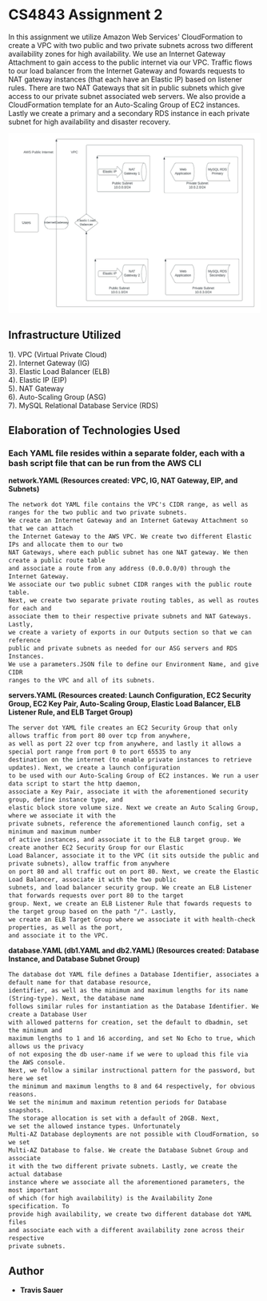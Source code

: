 # CS4843 Assignment 2

In this assignment we utilize Amazon Web Services' CloudFormation to create a VPC with two public and two private subnets across two different availability zones for high availability. We use an Internet Gateway Attachment to gain access to the public internet via our VPC. Traffic flows to our load balancer from the Internet Gateway and fowards requests to NAT gateway instances (that each have an Elastic IP) based on listener rules. There are two NAT Gateways that sit in public subnets which give access to our private subnet associated web servers. We also provide a CloudFormation template for an Auto-Scaling Group of EC2 instances. Lastly we create a primary and a secondary RDS instance in each private subnet for high availability and disaster recovery.

![High Availability Web App](https://github.com/takingupspace/cs4843-assign2/blob/main/images/CloudComputingAssign2.jpeg?raw=true)

## Infrastructure Utilized

1). VPC (Virtual Private Cloud)<br/>
2). Internet Gateway (IG)<br/>
3). Elastic Load Balancer (ELB)<br/>
4). Elastic IP (EIP)<br/>
5). NAT Gateway<br/>
6). Auto-Scaling Group (ASG)<br/>
7). MySQL Relational Database Service (RDS)<br/>

## Elaboration of Technologies Used

### Each YAML file resides within a separate folder, each with a bash script file that can be run from the AWS CLI

**network.YAML (Resources created: VPC, IG, NAT Gateway, EIP, and Subnets)**
```
The network dot YAML file contains the VPC's CIDR range, as well as ranges for the two public and two private subnets.
We create an Internet Gateway and an Internet Gateway Attachment so that we can attach
the Internet Gateway to the AWS VPC. We create two different Elastic IPs and allocate them to our two
NAT Gateways, where each public subnet has one NAT gateway. We then create a public route table
and associate a route from any address (0.0.0.0/0) through the Internet Gateway.
We associate our two public subnet CIDR ranges with the public route table.
Next, we create two separate private routing tables, as well as routes for each and
associate them to their respective private subnets and NAT Gateways. Lastly,
we create a variety of exports in our Outputs section so that we can reference
public and private subnets as needed for our ASG servers and RDS Instances.
We use a parameters.JSON file to define our Environment Name, and give CIDR
ranges to the VPC and all of its subnets.
```
**servers.YAML (Resources created: Launch Configuration, EC2 Security Group, EC2 Key Pair, Auto-Scaling Group, Elastic
Load Balancer, ELB Listener Rule, and ELB Target Group)**
```
The server dot YAML file creates an EC2 Security Group that only allows traffic from port 80 over tcp from anywhere,
as well as port 22 over tcp from anywhere, and lastly it allows a special port range from port 0 to port 65535 to any
destination on the internet (to enable private instances to retrieve updates). Next, we create a launch configuration
to be used with our Auto-Scaling Group of EC2 instances. We run a user data script to start the http daemon,
associate a Key Pair, associate it with the aforementioned security group, define instance type, and
elastic block store volume size. Next we create an Auto Scaling Group, where we associate it with the
private subnets, reference the aforementioned launch config, set a minimum and maximum number
of active instances, and associate it to the ELB target group. We create another EC2 Security Group for our Elastic
Load Balancer, associate it to the VPC (it sits outside the public and private subnets), allow traffic from anywhere
on port 80 and all traffic out on port 80. Next, we create the Elastic Load Balancer, associate it with the two public
subnets, and load balancer security group. We create an ELB Listener that forwards requests over port 80 to the target
group. Next, we create an ELB Listener Rule that fowards requests to the target group based on the path "/". Lastly,
we create an ELB Target Group where we associate it with health-check properties, as well as the port,
and associate it to the VPC.
```

**database.YAML (db1.YAML and db2.YAML) (Resources created: Database Instance, and Database Subnet Group)**
```
The database dot YAML file defines a Database Identifier, associates a default name for that database resource,
identifier, as well as the minimum and maximum lengths for its name (String-type). Next, the database name
follows similar rules for instantiation as the Database Identifier. We create a Database User
with allowed patterns for creation, set the default to dbadmin, set the minimum and
maximum lengths to 1 and 16 according, and set No Echo to true, which allows us the privacy
of not exposing the db user-name if we were to upload this file via the AWS console.
Next, we follow a similar instructional pattern for the password, but here we set
the minimum and maximum lengths to 8 and 64 respectively, for obvious reasons.
We set the minimum and maximum retention periods for Database snapshots.
The storage allocation is set with a default of 20GB. Next,
we set the allowed instance types. Unfortunately
Multi-AZ Database deployments are not possible with CloudFormation, so we set
Multi-AZ Database to false. We create the Database Subnet Group and associate
it with the two different private subnets. Lastly, we create the actual database
instance where we associate all the aforementioned parameters, the most important
of which (for high availability) is the Availability Zone specification. To
provide high availability, we create two different database dot YAML files
and associate each with a different availability zone across their respective
private subnets.
```

## Author

* **Travis Sauer**
